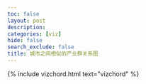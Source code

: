 ```yaml
---
toc: false
layout: post
description:  
categories: [viz]
hide: false
search_exclude: false
title: 城市之间相似的产业群关系图
---
```


{% include vizchord.html text="vizchord" %}





